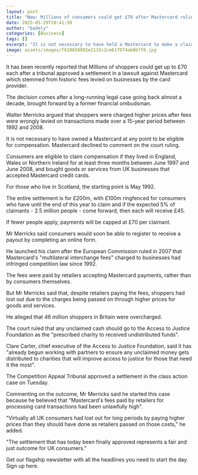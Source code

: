 ```yaml
---
layout: post
title: "New: Millions of consumers could get £70 after Mastercard ruling"
date: 2025-05-20T20:41:58
author: "badely"
categories: [Business]
tags: []
excerpt: "It is not necessary to have held a Mastercard to make a claim following a tribunal ruling."
image: assets/images/f610658892e2133c2ce61f974ab8b7f6.jpg
---
```


It has been recently reported that Millions of shoppers could get up to £70 each after a tribunal approved a settlement in a lawsuit against Mastercard which stemmed from historic fees levied on businesses by the card provider. 

The decision comes after a long-running legal case going back almost a decade, brought forward by a former financial ombudsman.

Walter Merricks argued that shoppers were charged higher prices after fees were wrongly levied on transactions made over a 15-year period between 1992 and 2008.

It is not necessary to have owned a Mastercard at any point to be eligible for compensation. Mastercard declined to comment on the court ruling.

Consumers are eligible to claim compensation if they lived in England, Wales or Northern Ireland for at least three months between June 1997 and June 2008, and  bought goods or services from UK businesses that accepted Mastercard credit cards.

For those who live in Scotland, the starting point is May 1992.

The entire settlement is for £200m, with £100m ringfenced for consumers who have until the end of this year to claim and if the expected 5% of claimants - 2.5 million people - come forward, then each will receive £45.

If fewer people apply, payments will be capped at £70 per claimant.

Mr Merricks said consumers would soon be able to register to receive a payout by completing an online form.                            

He launched his claim after the European Commission ruled in 2007 that Mastercard's "multilateral interchange fees" charged to businesses had infringed competition law since 1992.

The fees were paid by retailers accepting Mastercard payments, rather than by consumers themselves.

But Mr Merricks said that, despite retailers paying the fees, shoppers had lost out due to the charges being passed on through higher prices for goods and services.

He alleged that 46 million shoppers in Britain were overcharged.

The court ruled that any unclaimed cash should go to the Access to Justice Foundation as the "prescribed charity to received undistributed funds".

Clare Carter, chief executive of the Access to Justice Foundation, said it has "already begun working with partners to ensure any unclaimed money gets distributed to charities that will improve access to justice for those that need it the most".

The Competition Appeal Tribunal approved a settlement in the class action case on Tuesday.

Commenting on the outcome, Mr Merricks said he started this case because  he believed that "Mastercard's fees paid by retailers for processing card transactions had been unlawfully high".

"Virtually all UK consumers had lost out for long periods by paying higher prices than they should have done as retailers passed on those costs," he added.

"The settlement that has today been finally approved represents a fair and just outcome for UK consumers."

Get our flagship newsletter with all the headlines you need to start the day. Sign up here.

